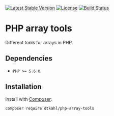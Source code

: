 [![Latest Stable Version](https://poser.pugx.org/dtkahl/php-array-tools/v/stable)](https://packagist.org/packages/dtkahl/php-property-holder)
[![License](https://poser.pugx.org/dtkahl/php-array-tools/license)](https://packagist.org/packages/dtkahl/php-property-holder)
[![Build Status](https://travis-ci.org/dtkahl/php-array-tools.svg?branch=master)](https://travis-ci.org/dtkahl/php-property-holder)

# PHP array tools

Different tools for arrays in PHP.


## Dependencies

* `PHP >= 5.6.0`


## Installation

Install with [Composer](http://getcomposer.org):
```
composer require dtkahl/php-array-tools
```
